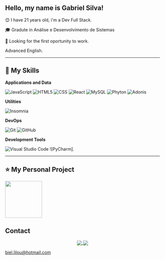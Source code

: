 ## Hello, my name is <strong>Gabriel Silva!</strong>

😊 I have 21 years old, i'm a Dev Full Stack.

🎓 Gradute in Análise e Desenvolvimento de Sistemas

💼 Looking for the first oportunity to work.

Advanced English.

----

## 🚀 My Skills

**Applications and Data**

  ![JavaScript](https://img.shields.io/badge/-JavaScript-333333?style=flat&logo=javascript)
  ![HTML5](https://img.shields.io/badge/-HTML5-333333?style=flat&logo=HTML5)
  ![CSS](https://img.shields.io/badge/-CSS-333333?style=flat&logo=CSS3&logoColor=1572B6)
  ![React](https://img.shields.io/badge/-React-333333?style=flat&logo=react)
  ![MySQL](https://img.shields.io/badge/-MySQL-333333?style=flat&logo=mysql)
  ![Phyton](https://camo.githubusercontent.com/cc663b44f5f2d7e674990fd054d828aae0e30ec8df36768e5f5552978da1cfdf/68747470733a2f2f696d672e736869656c64732e696f2f62616467652f2d507974686f6e2d3333333333333f7374796c653d666c6174266c6f676f3d707974686f6e)
  ![Adonis](https://img.shields.io/badge/-AdonisJS-333333?style=flat&logo=adonis)


**Utilities**

  ![Insomnia](https://img.shields.io/badge/-Insomnia-333333?style=flat&logo=insomnia)

**DevOps**

  ![Git](https://img.shields.io/badge/-Git-333333?style=flat&logo=git)
  ![GitHub](https://img.shields.io/badge/-GitHub-333333?style=flat&logo=github)

**Development Tools**

  ![Visual Studio Code](https://img.shields.io/badge/-Visual%20Studio%20Code-333333?style=flat&logo=visual-studio-code&logoColor=007ACC)
  ![PyCharm].

---

## ⭐ My Personal Project

<p>
  <a href="https://github.com/GHSilva01/mcu-api">
    <img
      align="center"
      height="120em"
      src="https://github-readme-stats.vercel.app/api/pin/?username=GHSilva01&repo=mcu-api&theme=tokyonight">
    </img>
  </a>
</p>

## Contact
<p align="center">
  <a href="https://www.instagram.com/gabrielh.fs/">
    <img
      align="center"
      src="https://img.shields.io/badge/Instagram-1C1C1C?style=for-the-badge&logo=instagram&logoColor=00FFFF"
    />
  </a>
  <a href="https://www.linkedin.com/in/ghsilva01/">
    <img
         align="center"
         src="https://img.shields.io/badge/LinkedIn-1C1C1C?style=for-the-badge&logo=linkedin&logoColor=00FFFF"
  </a>
</p>

biel.lilou@hotmail.com

